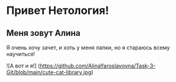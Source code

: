 # Привет Нетология!
## Меня зовут Алина
Я очень хочу зачет, и хоть у меня лапки, но я стараюсь всему научиться!

![А вот и я!] (https://github.com/AlinaYaroslavovna/Task-3-Git/blob/main/cute-cat-library.jpg)